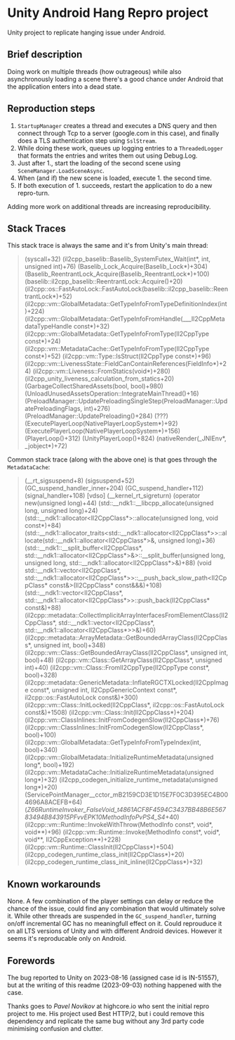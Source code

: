 # Unity Android Hang Repro project

Unity project to replicate hanging issue under Android. 

## Brief description

Doing work on multiple threads (how outrageous) while also asynchronously loading a scene there's a good chance under Android that the application enters into a dead state.

## Reproduction steps

1. `StartupManager` creates a thread and executes a DNS query and then connect through Tcp to a server (google.com in this case), and finally does a TLS authentication step using `SslStream`.
2. While doing these work, queues up logging entries to a `ThreadedLogger` that formats the entries and writes them out using Debug.Log.
3. Just after 1., start the loading of the second scene using `SceneManager.LoadSceneAsync`.
4. When (and if) the new scene is loaded, execute 1. the second time.
5. If both execution of 1. succeeds, restart the application to do a new repro-turn.

Adding more work on additional threads are increasing reproducibility.

## Stack Traces

This stack trace is always the same and it's from Unity's main thread:

>  (syscall+32)
>  (il2cpp_baselib::Baselib_SystemFutex_Wait(int*, int, unsigned int)+76)
>  (Baselib_Lock_Acquire(Baselib_Lock*)+304)
>  (Baselib_ReentrantLock_Acquire(Baselib_ReentrantLock*)+100)
>  (baselib::il2cpp_baselib::ReentrantLock::Acquire()+20)
>  (il2cpp::os::FastAutoLock::FastAutoLock(baselib::il2cpp_baselib::ReentrantLock*)+52)
>  (il2cpp::vm::GlobalMetadata::GetTypeInfoFromTypeDefinitionIndex(int)+224)
>  (il2cpp::vm::GlobalMetadata::GetTypeInfoFromHandle(___Il2CppMetadataTypeHandle const*)+32)
>  (il2cpp::vm::GlobalMetadata::GetTypeInfoFromType(Il2CppType const*)+24)
>  (il2cpp::vm::MetadataCache::GetTypeInfoFromType(Il2CppType const*)+52)
>  (il2cpp::vm::Type::IsStruct(Il2CppType const*)+96)
>  (il2cpp::vm::LivenessState::FieldCanContainReferences(FieldInfo*)+24)
>  (il2cpp::vm::Liveness::FromStatics(void*)+280)
>  (il2cpp_unity_liveness_calculation_from_statics+20)
>  (GarbageCollectSharedAssets(bool, bool)+980)
>  (UnloadUnusedAssetsOperation::IntegrateMainThread()+16)
>  (PreloadManager::UpdatePreloadingSingleStep(PreloadManager::UpdatePreloadingFlags, int)+276)
>  (PreloadManager::UpdatePreloading()+284)
>  (???)
>  (ExecutePlayerLoop(NativePlayerLoopSystem*)+92)
>  (ExecutePlayerLoop(NativePlayerLoopSystem*)+156)
>  (PlayerLoop()+312)
>  (UnityPlayerLoop()+824)
>  (nativeRender(_JNIEnv*, _jobject*)+72)

Common stack trace (along with the above one) is that goes through the `MetadataCache`:
>  (__rt_sigsuspend+8)
>  (sigsuspend+52)
>  (GC_suspend_handler_inner+204)
>  (GC_suspend_handler+112)
>  (signal_handler+108)
>  [vdso] (__kernel_rt_sigreturn)
>  (operator new(unsigned long)+44)
>  (std::__ndk1::__libcpp_allocate(unsigned long, unsigned long)+24)
>  (std::__ndk1::allocator<Il2CppClass*>::allocate(unsigned long, void const*)+84)
>  (std::__ndk1::allocator_traits<std::__ndk1::allocator<Il2CppClass*>>::allocate(std::__ndk1::allocator<Il2CppClass*>&, unsigned long)+36)
>  (std::__ndk1::__split_buffer<Il2CppClass*, std::__ndk1::allocator<Il2CppClass*>&>::__split_buffer(unsigned long, unsigned long, std::__ndk1::allocator<Il2CppClass*>&)+88)
>  (void std::__ndk1::vector<Il2CppClass*, std::__ndk1::allocator<Il2CppClass*>>::__push_back_slow_path<Il2CppClass* const&>(Il2CppClass* const&&&)+108)
>  (std::__ndk1::vector<Il2CppClass*, std::__ndk1::allocator<Il2CppClass*>>::push_back(Il2CppClass* const&)+88)
>  (il2cpp::metadata::CollectImplicitArrayInterfacesFromElementClass(Il2CppClass*, std::__ndk1::vector<Il2CppClass*, std::__ndk1::allocator<Il2CppClass*>>&)+60)
>  (il2cpp::metadata::ArrayMetadata::GetBoundedArrayClass(Il2CppClass*, unsigned int, bool)+348)
>  (il2cpp::vm::Class::GetBoundedArrayClass(Il2CppClass*, unsigned int, bool)+48)
>  (il2cpp::vm::Class::GetArrayClass(Il2CppClass*, unsigned int)+40)
>  (il2cpp::vm::Class::FromIl2CppType(Il2CppType const*, bool)+328)
>  (il2cpp::metadata::GenericMetadata::InflateRGCTXLocked(Il2CppImage const*, unsigned int, Il2CppGenericContext const*, il2cpp::os::FastAutoLock const&)+300)
>  (il2cpp::vm::Class::InitLocked(Il2CppClass*, il2cpp::os::FastAutoLock const&)+1508)
>  (il2cpp::vm::Class::Init(Il2CppClass*)+204)
>  (il2cpp::vm::ClassInlines::InitFromCodegenSlow(Il2CppClass*)+76)
>  (il2cpp::vm::ClassInlines::InitFromCodegenSlow(Il2CppClass*, bool)+100)
>  (il2cpp::vm::GlobalMetadata::GetTypeInfoFromTypeIndex(int, bool)+340)
>  (il2cpp::vm::GlobalMetadata::InitializeRuntimeMetadata(unsigned long*, bool)+192)
>  (il2cpp::vm::MetadataCache::InitializeRuntimeMetadata(unsigned long*)+32)
>  (il2cpp_codegen_initialize_runtime_metadata(unsigned long*)+20)
>  (ServicePointManager__cctor_mB2159CD3E1D15E7F0C3D395EC4B004696A8ACEFB+64)
>  (_Z66RuntimeInvoker_FalseVoid_t4861ACF8F4594C3437BB48B6E56783494B843915PFvvEPK10MethodInfoPvPS4_S4_+40)
>  (il2cpp::vm::Runtime::InvokeWithThrow(MethodInfo const*, void*, void**)+96)
>  (il2cpp::vm::Runtime::Invoke(MethodInfo const*, void*, void**, Il2CppException**)+228)
>  (il2cpp::vm::Runtime::ClassInit(Il2CppClass*)+504)
>  (il2cpp_codegen_runtime_class_init(Il2CppClass*)+20)
>  (il2cpp_codegen_runtime_class_init_inline(Il2CppClass*)+32)

## Known workarounds

None.
A few combination of the player settings can delay or reduce the chance of the issue, could find any combination that would ultimately solve it.
While other threads are suspended in the `GC_suspend_handler`, turning on/off incremental GC has no meaningfull effect on it.
Could reprouduce it on all LTS versions of Unity and with different Android devices. However it seems it's reproducable only on Android.

## Forewords

The bug reported to Unity on 2023-08-16 (assigned case id is IN-51557), but at the writing of this readme (2023-09-03) nothing happened with the case.

Thanks goes to *Pavel Novikov* at highcore.io who sent the initial repro project to me. His project used Best HTTP/2, but i could remove this dependency and replicate the same bug without any 3rd party code minimising confusion and clutter.